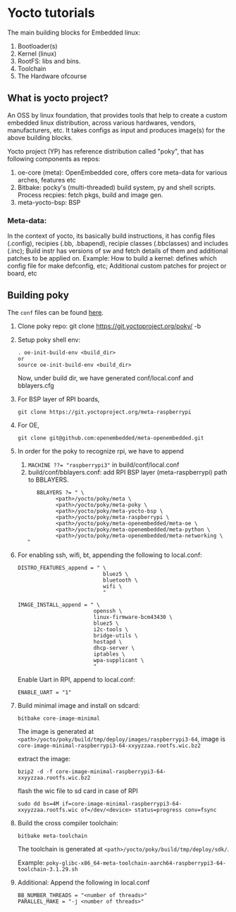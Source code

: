 # Yocto tutorials


The main building blocks for Embedded linux:
1. Bootloader(s)
2. Kernel (linux)
3. RootFS: libs and bins.
4. Toolchain
5. The Hardware ofcourse


## What is yocto project?

An OSS by linux foundation, that provides tools that help to create a custom embedded linux distribution, across various hardwares, vendors, manufacturers, etc.
It takes configs as input and produces image(s) for the above building blocks.

Yocto project (YP) has reference distribution called "poky", that has following components as repos:

1. oe-core (meta): OpenEmbedded core, offers core meta-data for various arches, features etc
2. Bitbake: pocky's (multi-threaded) build system, py and shell scripts. Process recpies: fetch pkgs, build and image gen.
3. meta-yocto-bsp: BSP

### Meta-data:
In the context of yocto, its basically build instructions, it has config files (.config), recipies (.bb, .bbapend), recipie classes (.bbclasses) and includes (.inc);
Build instr has versions of sw and fetch details of them and additional patches to be applied on.
Example: How to build a kernel: defines which config file  for make defconfig, etc; Additional custom patches for project or board, etc


## Building poky

The `conf` files can be found [here](./conf/).

1. Clone poky repo: git clone https://git.yoctoproject.org/poky/ -b <branch>
2. Setup poky shell env:
      ```
      . oe-init-build-env <build_dir>
      or
      source oe-init-build-env <build_dir>
      ```
   Now, under build dir, we have generated conf/local.conf and bblayers.cfg
3. For BSP layer of RPI boards,
   ```
   git clone https://git.yoctoproject.org/meta-raspberrypi
   ```
4. For OE,
   ```
   git clone git@github.com:openembedded/meta-openembedded.git
   ```
5. In order for the poky to recognize rpi, we have to append
   1. `MACHINE ??= "raspberrypi3"` in build/conf/local.conf
   2. build/conf/bblayers.conf: add RPI BSP layer (meta-raspberrypi) path to BBLAYERS.

   ```shell
         BBLAYERS ?= " \
               <path>/yocto/poky/meta \
               <path>/yocto/poky/meta-poky \
               <path>/yocto/poky/meta-yocto-bsp \
               <path>/yocto/poky/meta-raspberrypi \
               <path>/yocto/poky/meta-openembedded/meta-oe \
               <path>/yocto/poky/meta-openembedded/meta-python \
               <path>/yocto/poky/meta-openembedded/meta-networking \
      "
   ```

6. For enabling ssh, wifi, bt, appending the following to local.conf:

   ```shell
   DISTRO_FEATURES_append = " \
                              bluez5 \
                              bluetooth \
                              wifi \
                              "
   ```

   ```shell
   IMAGE_INSTALL_append = " \
                           openssh \
                           linux-firmware-bcm43430 \
                           bluez5 \
                           i2c-tools \
                           bridge-utils \
                           hostapd \
                           dhcp-server \
                           iptables \
                           wpa-supplicant \
                           "
   ```

   Enable Uart in RPI, append to local.conf:
   ```shell
   ENABLE_UART = "1"
   ```


7. Build minimal image and install on sdcard:
   ```
   bitbake core-image-minimal
   ```
   The image is generated at `<path>/yocto/poky/build/tmp/deploy/images/raspberrypi3-64`, image is `core-image-minimal-raspberrypi3-64-xxyyzzaa.rootfs.wic.bz2`

   extract the image:
   ```shell
   bzip2 -d -f core-image-minimal-raspberrypi3-64-xxyyzzaa.rootfs.wic.bz2
   ```
   flash the wic file to sd card in case of RPI
   ```shell
   sudo dd bs=4M if=core-image-minimal-raspberrypi3-64-xxyyzzaa.rootfs.wic of=/dev/<device> status=progress conv=fsync
   ```


8. Build the cross compiler toolchain:

   ```
   bitbake meta-toolchain
   ```
   The toolchain is generated at `<path>/yocto/poky/build/tmp/deploy/sdk/`.

   Example: `poky-glibc-x86_64-meta-toolchain-aarch64-raspberrypi3-64-toolchain-3.1.29.sh`

9. Additional: Append the following in local.conf
   ```shell
   BB_NUMBER_THREADS = "<number of threads>"
   PARALLEL_MAKE = "-j <number of threads>"
   ```